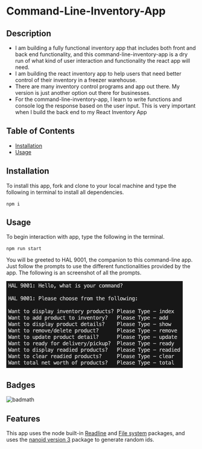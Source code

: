# Command-Line-Inventory-App

## Description

- I am building a fully functional inventory app that includes both front and back end functionality, and this command-line-inventory-app is a dry run of what kind of user interaction and functionality the react app will need. 
- I am building the react inventory app to help users that need better control of their inventory in a freezer warehouse.
- There are many inventory control programs and app out there.  My version is just another option out there for businesses.
- For the command-line-inventory-app, I learn to write functions and console log the response based on the user input.  This is very important when I build the back end to my React Inventory App

## Table of Contents

- [Installation](#installation)
- [Usage](#usage)

## Installation

To install this app, fork and clone to your local machine and type the following in terminal to install all dependencies.

```
npm i
```

## Usage

To begin interaction with app, type the following in the terminal.

```
npm run start
```

You will be greeted to HAL 9001, the companion to this command-line app.  Just follow the prompts to use the different functionalities provided by the app.  The following is an screenshot of all the prompts.

![commands](assets/commands.png)


## Badges

![badmath](https://img.shields.io/github/languages/top/lernantino/badmath)


## Features

This app uses the node built-in <a href="https://nodejs.org/api/readline.html">Readline</a> and <a href="https://nodejs.org/api/fs.html">File system</a> packages, and uses the <a href="https://www.npmjs.com/package/nanoid">nanoid version 3</a> package to generate random ids.
